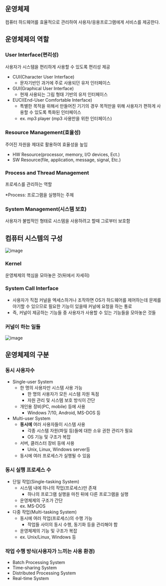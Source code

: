 ## 운영체제
컴퓨터 하드웨어를 효율적으로 관리하여 사용자/응용프로그램에게 서비스를 제공한다.

## 운영체제의 역할
### User Interface(편리성)
사용자가 시스템을 편리하게 사용할 수 있도록 편리성 제공
- CUI(Character User Interface)
    - 문자기반인 과거에 주로 사용되던 유저 인터페이스
- GUI(Graphical User Interface)
    - 현재 사용되는 그림 형태 기반의 유저 인터페이스
- EUCI(End-User Comfortable Interface)
	- 특별한 목적을 위해서 만들어진 기기의 경우 목적만을 위해 사용자가 편하게 사용할 수 있도록 특화된 인터페이스
    - ex. mp3 player (mp3 사용만을 위한 인터페이스)
    
### Resource Management(효율성)
주어진 자원을 제대로 활용하여 효율성을 높임
- HW Resource(processor, memory, I/O devices, Ect.)
- SW Resource(file, application, message, signal, Etc.)

### Process and Thread Management
프로세스를 관리하는 역할

*Process: 프로그램을 실행하는 주체

### System Management(시스템 보호)
사용자가 불법적인 형태로 시스템을 사용하려고 할때 그로부터 보호함

## 컴퓨터 시스템의 구성
![image](https://user-images.githubusercontent.com/45524783/114297543-1d54fb00-9aec-11eb-8a97-7113b9b3ffb6.png)
### Kernel
운영체제의 핵심을 모아놓은 것(뒤에서 자세히)
### System Call Interface
- 사용자가 직접 커널을 엑세스하거나 조작하면 OS가 하드웨어를 제어하는데 문제를 야기할 수 있으므로 필요한 기능이 있을때 커널에 요청을 하는 통로
- 즉, 커널이 제공하는 기능들 중 사용자가 사용할 수 있는 기능들을 모아놓은 것들
### 커널이 하는 일들
![image](https://user-images.githubusercontent.com/45524783/114297565-35c51580-9aec-11eb-9a8f-d68965fb2609.png)

## 운영체제의 구분
### 동시 사용자수
- Single-user System
	- 한 명의 사용자만 시스템 사용 가능
      - 한 명의 사용자가 모든 시스템 자원 독점
      - 자원 관리 및 시스템 보호 방식이 간단
    - 개인용 장비(PC, mobile) 등에 사용
      - Windows 7/10, Android, MS-DOS 등
- Multi-user System
    - **동시에** 여러 사용자들이 시스템 사용 
      - 각종 시스템 자원(파일 등)들에 대한 소유 권한 관리가 필요
      - OS 기능 및 구조가 복잡
    - 서버, 클러스터 장비 등에 사용
	  - Unix, Linux, Windows server등
    - 동시에 여러 프로세스가 실행될 수 있음
### 동시 실행 프로세스 수
- 단일 작업(Single-tasking System)
  - 시스템 내에 하나의 작업(프로세스)만 존재
    - 하나의 프로그램 실행을 마친 뒤에 다른 프로그램을 실행
  - 운영체제의 구조가 간단
  - ex. MS-DOS
- 다중 작업(Multi-tasking System)
  - 동시에 여러 작업(프로세스)의 수행 가능
    - 작업들 사이의 동시 수행, 동기화 등을 관리해야 함
  - 운영체제의 기능 및 구조가 복잡
  - ex. Unix/Linux, Windows 등

### 작업 수행 방식(사용자가 느끼는 사용 환경)
- Batch Processing System
- Time-sharing System
- Distributed Processing System
- Real-time System
